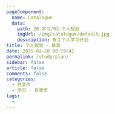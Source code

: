 ```yaml
---
pageComponent:
  name: Catalogue
  data:
    path: 20.学习/03.个人规划
    imgUrl: /img/catalogue/default.jpg
    description: 有关个人学习计划
title: 个人规划 - 目录
date: 2025-02-28 00:19:41
permalink: /study/plan/
sidebar: false
article: false
comments: false
categories:
  - 目录页
  - 学习 - 目录页
tags:
  - 
---
```

